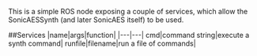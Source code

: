 This is a simple ROS node exposing a couple of services, which allow
the SonicAESSynth (and later SonicAES itself) to be used.

##Services
|name|args|function|
|---|---|
cmd|command string|execute a synth command|
runfile|filename|run a file of commands|



